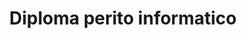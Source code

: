 ---
sort: 1
emoji: 👨‍🏫
title: Diploma perito informatico
time: Giugno 2017
description: Dolor adipisicing amet labore incididunt dolore laborum minim mollit ea culpa.
---